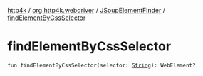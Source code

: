 [http4k](../../index.md) / [org.http4k.webdriver](../index.md) / [JSoupElementFinder](index.md) / [findElementByCssSelector](./find-element-by-css-selector.md)

# findElementByCssSelector

`fun findElementByCssSelector(selector: `[`String`](https://kotlinlang.org/api/latest/jvm/stdlib/kotlin/-string/index.html)`): WebElement?`